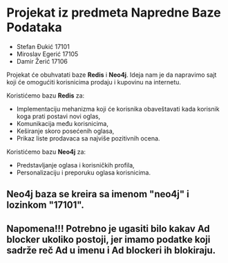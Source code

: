 # Projekat iz predmeta Napredne Baze Podataka
- Stefan Đukić 17101
- Miroslav Egerić 17105
- Damir Žerić 17106
  


Projekat će obuhvatati baze **Redis** i **Neo4j**. 
Ideja nam je da napravimo sajt koji će omogućiti korisnicima prodaju i kupovinu na internetu.

Koristićemo bazu **Redis** za: 
- Implementaciju mehanizma koji će korisnika obaveštavati kada korisnik koga prati postavi novi oglas,
- Komunikacija među korisnicima,
- Keširanje skoro posećenih oglasa,
- Prikaz liste prodavaca sa najviše pozitivnih ocena.

Koristićemo bazu **Neo4j** za:
- Predstavljanje oglasa i korisničkih profila,
- Personalizaciju i preporuku oglasa korisnicima.

## Neo4j baza se kreira sa imenom "neo4j" i lozinkom "17101".

## Napomena!!! Potrebno je ugasiti bilo kakav Ad blocker ukoliko postoji, jer imamo podatke koji sadrže reč Ad u imenu i Ad blockeri ih blokiraju. 
